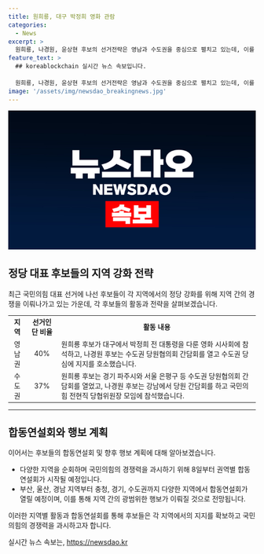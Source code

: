 ```yaml
---
title: 원희룡, 대구 박정희 영화 관람
categories:
  - News
excerpt: >
  원희룡, 나경원, 윤상현 후보의 선거전략은 영남과 수도권을 중심으로 펼치고 있는데, 이를 위해 지난 주말에 각광활동을 벌이면서 전통적 보수의 정체성을 강조했다. 또한, 권역별 합동연설회와 토론회를 통해 더 많은 유권자들과 소통하고자 하고 있으며, 러닝메이트에 대한 예비경선 결과도 발표됐다.
feature_text: >
  ## koreablockchain 실시간 뉴스 속보입니다.

  원희룡, 나경원, 윤상현 후보의 선거전략은 영남과 수도권을 중심으로 펼치고 있는데, 이를 위해 지난 주말에 각광활동을 벌이면서 전통적 보수의 정체성을 강조했다. 또한, 권역별 합동연설회와 토론회를 통해 더 많은 유권자들과 소통하고자 하고 있으며, 러닝메이트에 대한 예비경선 결과도 발표됐다.
image: '/assets/img/newsdao_breakingnews.jpg'
---
```


<p><img src="/assets/img/newsdao_breakingnews.jpg" alt="koreablockchain 속보" /></p>

<h2 data-ke-size="size26">정당 대표 후보들의 지역 강화 전략</h2>

<p data-ke-size="size16">최근 국민의힘 대표 선거에 나선 후보들이 각 지역에서의 정당 강화를 위해 지역 간의 경쟁을 이뤄나가고 있는 가운데, 각 후보들의 활동과 전략을 살펴보겠습니다.</p>

<table>
    <tr>
        <td style="text-align: center; height: 17px;"><b>지역</b></td>
        <td style="text-align: center; height: 17px;"><b>선거인단 비율</b></td>
        <td style="text-align: center; height: 17px;"><b>활동 내용</b></td>
    </tr>
    <tr>
        <td style="text-align: center; height: 17px;">영남권</td>
        <td style="text-align: center; height: 17px;">40%</td>
        <td>원희룡 후보가 대구에서 박정희 전 대통령을 다룬 영화 시사회에 참석하고, 나경원 후보는 수도권 당원협의회 간담회를 열고 수도권 당심에 지지를 호소했습니다.</td>
    </tr>
    <tr>
        <td style="text-align: center; height: 17px;">수도권</td>
        <td style="text-align: center; height: 17px;">37%</td>
        <td>원희룡 후보는 경기 파주시와 서울 은평구 등 수도권 당원협의회 간담회를 열었고, 나경원 후보는 강남에서 당원 간담회를 하고 국민의힘 전현직 당협위원장 모임에 참석했습니다.</td>
    </tr>
</table>

<hr>

<h2 data-ke-size="size26">합동연설회와 행보 계획</h2>

<p data-ke-size="size16">이어서는 후보들의 합동연설회 및 향후 행보 계획에 대해 알아보겠습니다.</p>

<ul>
    <li>다양한 지역을 순회하며 국민의힘의 경쟁력을 과시하기 위해 8일부터 권역별 합동연설회가 시작될 예정입니다.</li>
    <li>부산, 울산, 경남 지역부터 충청, 경기, 수도권까지 다양한 지역에서 합동연설회가 열릴 예정이며, 이를 통해 지역 간의 광범위한 행보가 이뤄질 것으로 전망됩니다.</li>
</ul>

<p data-ke-size="size16">이러한 지역별 활동과 합동연설회를 통해 후보들은 각 지역에서의 지지를 확보하고 국민의힘의 경쟁력을 과시하고자 합니다.</p>
실시간 뉴스 속보는, <a href="https://newsdao.kr" rel="dofollow">https://newsdao.kr</a>


